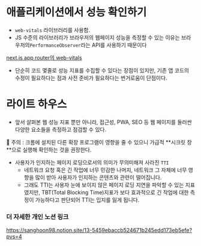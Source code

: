 # 애플리케이션에서 성능 확인하기

- `web-vitals` 라이브러리를 사용함.
- JS 수준의 라이브러리가 브라우저의 웹페이지 성능을 측정할 수 있는 이유는 브라우저의`PerformanceObserver`라는 API를 사용하기 때문이다

[next.js app router의 web-vitals](https://nextjs.org/docs/app/building-your-application/optimizing/analytics)

- 단순히 코드 몇줄로 성능 지표를 수집할 수 있다는 장점이 있지만, 기존 앱 코드의 수정이 필요하다는 점과 사전 준비가 필요하다는 번거로움이 단점이다.

# 라이트 하우스

- 앞서 살펴본 웹 성능 지표 뿐만 아니라, 접근성, PWA, SEO 등 웹 페이지를 둘러싼 다양한 요소들을 측정하고 점검할 수 있다.

<aside>
🚫 주의 : 크롬에 설치된 다른 확장 프로그램이 영향을 줄 수 있으니 가급적 **시크릿 창**으로 실행해 확인하는 것을 권장한다.
</aside>

- 사용자가 인지하는 페이지 로딩으로서의 의미가 무의미해져 사라진 `TTI`
  - 네트워크 요청 혹은 긴 작업에 너무 민감한 나머지, 네트워크 그 자체에 너무 영향을 많이 받아 사용자가 인지하는 콘텐츠와 관련이 떨어집니다.
  - 그래도 TTI는 사용자 눈에 보이지 않은 페이지 로딩 지연을 파악할 수 있는 지표였지만, TBT(Total Blocking Time)지표가 보다 효과적으로 긴 작업에 대한 측정이 가능하다고 판단되어 TTI는 입지를 잃게 됩니다.

### 더 자세한 개인 노션 링크

https://sanghoon98.notion.site/13-5459ebaccb524671b245edd173eb5efe?pvs=4
